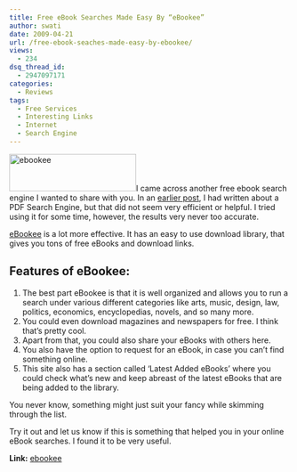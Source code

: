 ```yaml
---
title: Free eBook Searches Made Easy By “eBookee”
author: swati
date: 2009-04-21
url: /free-ebook-seaches-made-easy-by-ebookee/
views:
  - 234
dsq_thread_id:
  - 2947097171
categories:
  - Reviews
tags:
  - Free Services
  - Interesting Links
  - Internet
  - Search Engine
---
```

<img class="alignleft size-full wp-image-6178" src="http://cdn.devilsworkshop.org/files/2009/04/ebookee2.gif" alt="ebookee" width="228" height="67" />I came across another free ebook search engine I wanted to share with you. In an <a title="How to make your Online PDF Search Easy?" href="http://devilsworkshop.org/how-to-make-your-online-pdf-search-easy/" target="_self">earlier post</a>, I had written about a PDF Search Engine, but that did not seem very efficient or helpful. I tried using it for some time, however, the results very never too accurate.

<a href="http://www.ebookee.com/" onclick="_gaq.push(['_trackEvent', 'outbound-article', 'http://www.ebookee.com/', 'eBookee']);" title="ebookee"  target="_self">eBookee</a> is a lot more effective. It has an easy to use download library, that gives you tons of free eBooks and download links.

## Features of eBookee:

  1. The best part eBookee is that it is well organized and allows you to run a search under various different categories like arts, music, design, law, politics, economics, encyclopedias, novels, and so many more.
  2. You could even download magazines and newspapers for free. I think that&#8217;s pretty cool.
  3. Apart from that, you could also share your eBooks with others here.
  4. You also have the option to request for an eBook, in case you can&#8217;t find something online.
  5. This site also has a section called ‘Latest Added eBooks&#8217; where you could check what&#8217;s new and keep abreast of the latest eBooks that are being added to the library.

You never know, something might just suit your fancy while skimming through the list.

Try it out and let us know if this is something that helped you in your online eBook searches. I found it to be very useful.

**Link:** <a href="http://www.ebookee.com/" onclick="_gaq.push(['_trackEvent', 'outbound-article', 'http://www.ebookee.com/', 'ebookee']);" title="ebookee"  target="_self">ebookee</a>
